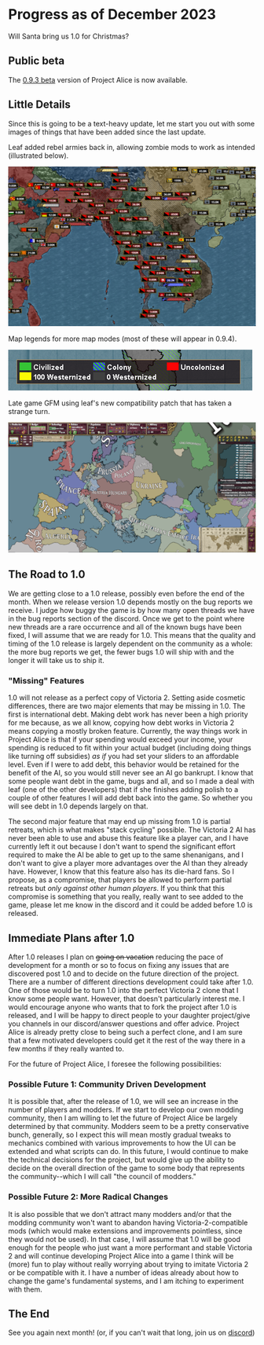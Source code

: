 # Progress as of December 2023

Will Santa bring us 1.0 for Christmas?

## Public beta

The [0.9.3 beta](https://github.com/schombert/Project-Alice/releases/download/v0.9.3%CE%B2/0.9.3-BETA.zip) version of Project Alice is now available.

## Little Details

Since this is going to be a text-heavy update, let me start you out with some images of things that have been added since the last update.

Leaf added rebel armies back in, allowing zombie mods to work as intended (illustrated below).

![zombies](reb.png)

Map legends for more map modes (most of these will appear in 0.9.4).

![map legend](leg.png)

Late game GFM using leaf's new compatibility patch that has taken a strange turn.

![gfm](gfm.png)

## The Road to 1.0

We are getting close to a 1.0 release, possibly even before the end of the month. When we release version 1.0 depends mostly on the bug reports we receive. I judge how buggy the game is by how many open threads we have in the bug reports section of the discord. Once we get to the point where new threads are a rare occurrence and all of the known bugs have been fixed, I will assume that we are ready for 1.0. This means that the quality and timing of the 1.0 release is largely dependent on the community as a whole: the more bug reports we get, the fewer bugs 1.0 will ship with and the longer it will take us to ship it.

### "Missing" Features

1.0 will not release as a perfect copy of Victoria 2. Setting aside cosmetic differences, there are two major elements that may be missing in 1.0. The first is international debt. Making debt work has never been a high priority for me because, as we all know, copying how debt works in Victoria 2 means copying a mostly broken feature. Currently, the way things work in Project Alice is that if your spending would exceed your income, your spending is reduced to fit within your actual budget (including doing things like turning off subsidies) *as if* you had set your sliders to an affordable level. Even if I were to add debt, this behavior would be retained for the benefit of the AI, so you would still never see an AI go bankrupt. I know that some people want debt in the game, bugs and all, and so I made a deal with leaf (one of the other developers) that if she finishes adding polish to a couple of other features I will add debt back into the game. So whether you will see debt in 1.0 depends largely on that.

The second major feature that may end up missing from 1.0 is partial retreats, which is what makes "stack cycling" possible. The Victoria 2 AI has never been able to use and abuse this feature like a player can, and I have currently left it out because I don't want to spend the significant effort required to make the AI be able to get up to the same shenanigans, and I don't want to give a player more advantages over the AI than they already have. However, I know that this feature also has its die-hard fans. So I propose, as a compromise, that players be allowed to perform partial retreats but *only against other human players*. If you think that this compromise is something that you really, really want to see added to the game, please let me know in the discord and it could be added before 1.0 is released.

## Immediate Plans after 1.0

After 1.0 releases I plan on ~~going on vacation~~ reducing the pace of development for a month or so to focus on fixing any issues that are discovered post 1.0 and to decide on the future direction of the project. There are a number of different directions development could take after 1.0. One of those would be to turn 1.0 into the perfect Victoria 2 clone that I know some people want. However, that doesn't particularly interest me. I would encourage anyone who wants that to fork the project after 1.0 is released, and I will be happy to direct people to your daughter project/give you channels in our discord/answer questions and offer advice. Project Alice is already pretty close to being such a perfect clone, and I am sure that a few motivated developers could get it the rest of the way there in a few months if they really wanted to.

For the future of Project Alice, I foresee the following possibilities:

### Possible Future 1: Community Driven Development

It is possible that, after the release of 1.0, we will see an increase in the number of players and modders. If we start to develop our own modding community, then I am willing to let the future of Project Alice be largely determined by that community. Modders seem to be a pretty conservative bunch, generally, so I expect this will mean mostly gradual tweaks to mechanics combined with various improvements to how the UI can be extended and what scripts can do. In this future, I would continue to make the technical decisions for the project, but would give up the ability to decide on the overall direction of the game to some body that represents the community--which I will call "the council of modders."

### Possible Future 2: More Radical Changes

It is also possible that we don't attract many modders and/or that the modding community won't want to abandon having Victoria-2-compatible mods (which would make extensions and improvements pointless, since they would not be used). In that case, I will assume that 1.0 will be good enough for the people who just want a more performant and stable Victoria 2 and will continue developing Project Alice into a game I think will be (more) fun to play without really worrying about trying to imitate Victoria 2 or be compatible with it. I have a number of ideas already about how to change the game's fundamental systems, and I am itching to experiment with them.

## The End

See you again next month! (or, if you can't wait that long, join us on [discord](https://discord.gg/QUJExr4mRn))
